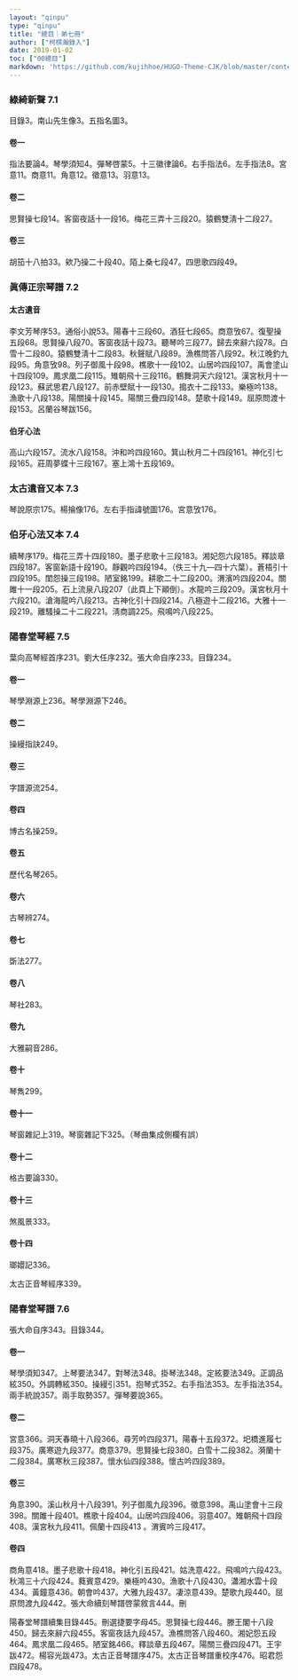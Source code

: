 ```yaml
---
layout: "qinpu"
type: "qinpu"
title: "總目｜弟七冊"
author: ["柯棋瀚錄入"]
date: 2019-01-02
toc: ["00總目"]
markdown: 'https://github.com/kujihhoe/HUGO-Theme-CJK/blob/master/content/qinpu/00table/07.md'
---
```


### 綠綺新聲 7.1

目錄3。南山先生像3。五指名圖3。

#### 卷一

指法要論4。琴學須知4。彈琴啓蒙5。十三徽律論6。右手指法6。左手指法8。宮意11。商意11。角意12。徵意13。羽意13。

#### 卷二

思賢操七段14。客窗夜話十一段16。梅花三弄十三段20。猿鶴雙淸十二段27。

#### 卷三

胡笳十八拍33。欸乃操二十段40。陌上桑七段47。四思歌四段49。

### 眞傳正宗琴譜 7.2

#### 太古遺音

李文芳琴序53。通俗小說53。陽春十三段60。酒狂七段65。商意攷67。復聖操五段68。思賢操八段70。客窗夜話十段73。聽琴吟三段77。歸去來辭六段78。白雪十二段80。猿鶴雙淸十二段83。秋聲賦八段89。漁樵問答八段92。秋江晚釣九段95。角意攷98。列子御風十段98。樵歌十一段102。山居吟四段107。禹會塗山十四段109。鳳求凰二段115。雉朝飛十三段116。鶴舞洞天六段121。漢宮秋月十一段123。蘇武思君八段127。前赤壁賦十一段130。搗衣十二段133。樂極吟138。漁歌十八段138。陽關操十段145。陽關三疊四段148。楚歌十段149。屈原問渡十段153。呂蘭谷琴跋156。

#### 伯牙心法

高山六段157。流水八段158。沖和吟四段160。箕山秋月二十四段161。神化引七段165。莊周夢蝶十三段167。塞上鴻十五段169。

### 太古遺音又本 7.3

琴說原宗175。楊掄像176。左右手指諱號圖176。宮意攷176。

### 伯牙心法又本 7.4

續琴序179。梅花三弄十四段180。墨子悲歌十三段183。湘妃怨六段185。釋談章四段187。客窗新語十段190。靜觀吟四段194。（佚三十九—四十六葉）。蒼梧引十四段195。閨怨操三段198。陋室銘199。耕歌二十二段200。渭濱吟四段204。關雎十一段205。石上流泉八段207（此頁上下顚倒）。水龍吟三段209。漢宮秋月十六段210。滄海龍吟八段213。古神化引十四段214。八極遊十二段216。大雅十一段219。離騷操二十二段221。淸商調225。飛鳴吟八段225。

### 陽春堂琴經 7.5

葉向高琴經首序231。劉大任序232。張大命自序233。目錄234。

#### 卷一

琴學淵源上236。琴學淵源下246。

#### 卷二

操縵指訣249。

#### 卷三

字譜源流254。

#### 卷四

博古名操259。

#### 卷五

歷代名琴265。

#### 卷六

古琴辨274。

#### 卷七

斲法277。

#### 卷八

琴社283。

#### 卷九

大雅嗣音286。

#### 卷十

琴雋299。

#### 卷十一

琴窗雜記上319。琴窗雜記下325。（琴曲集成側欄有誤）

#### 卷十二

格古要論330。

#### 卷十三

煞風景333。

#### 卷十四

瑯嬛記336。

太古正音琴經序339。

### 陽春堂琴譜 7.6

張大命自序343。目錄344。

#### 卷一

琴學須知347。上琴要法347。對琴法348。掛琴法348。定絃要法349。正調品絃350。外調轉絃350。操縵引351。抱琴式352。右手指法353。左手指法354。兩手統說357。兩手取勢357。彈琴要說365。

#### 卷二

宮意366。洞天春曉十八段366。尋芳吟四段371。陽春十五段372。圯橋進履七段375。廣寒遊九段377。商意379。思賢操七段380。白雪十二段382。漪蘭十二段384。廣寒秋三段387。懷水仙四段388。懷古吟四段389。

#### 卷三

角意390。溪山秋月十八段391。列子御風九段396。徵意398。禹山塗會十三段398。關雎十段401。樵歌十段404。山居吟四段406。羽意407。雉朝飛十四段408。漢宮秋九段411。佩蘭十四段413 。渭賓吟三段417。

#### 卷四

商角意418。墨子悲歌十段418。神化引五段421。姑洗意422。飛鳴吟六段423。秋鴻三十六段424。蕤賓意429。樂極吟430。漁歌十八段430。瀟湘水雲十段434。黃鐘意436。朝會吟437。大雅九段437。凄涼意439。楚歌九段440。屈原問渡九段442。張大命續刻琴譜啓蒙敘言444。刪

陽春堂琴譜續集目錄445。刪選捷要字母45。思賢操七段446。滕王閣十八段450。歸去來辭六段455。客窗夜話九段457。漁樵問答八段460。湘妃怨五段464。鳳求凰二段465。陋室銘466。釋談章五段467。陽關三疊四段471。王宇跋472。楊容光跋473。太古正音琴譜序475。太古正音琴譜重校序476。昭君怨四段478。
